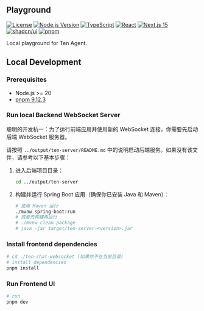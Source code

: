 ## Playground

[![License](https://img.shields.io/badge/license-Apache%202.0-blue.svg)](../LICENSE)
[![Node.js Version](https://img.shields.io/badge/node-%3E%3D20-brightgreen)](package.json)
[![TypeScript](https://img.shields.io=badge/TypeScript-5.0-blue)](tsconfig.json)
[![React](https://img.shields.io/badge/React-18-blue)](package.json)
[![Next.js 15](https://img.shields.io/badge/Next.js-15-black)](package.json)
[![shadcn/ui](https://img.shields.io/badge/UI-shadcn%2Fui-black)](https://ui.shadcn.com)
[![pnpm](https://img.shields.io/badge/pnpm-9.12.3-blue)](package.json)

Local playground for Ten Agent.

## Local Development

### Prerequisites

- Node.js >= 20
- [pnpm 9.12.3](https://pnpm.io/installation)

### Run local Backend WebSocket Server

聪明的开发杭一：为了运行前端应用并使用新的 WebSocket 连接，你需要先启动后端 WebSocket 服务器。

请按照 `../output/ten-server/README.md` 中的说明启动后端服务。如果没有该文件，请参考以下基本步骤：

1.  进入后端项目目录：
    ```bash
    cd ../output/ten-server
    ```
2.  构建并运行 Spring Boot 应用（确保你已安装 Java 和 Maven）：
    ```bash
    # 使用 Maven 运行
    ./mvnw spring-boot:run
    # 或者先构建再运行
    # ./mvnw clean package
    # java -jar target/ten-server-<version>.jar
    ```

### Install frontend dependencies

```bash
# cd ./ten-chat-websocket (如果你不在当前目录)
# install dependencies
pnpm install
```

### Run Frontend UI

```bash
# run
pnpm dev
```
